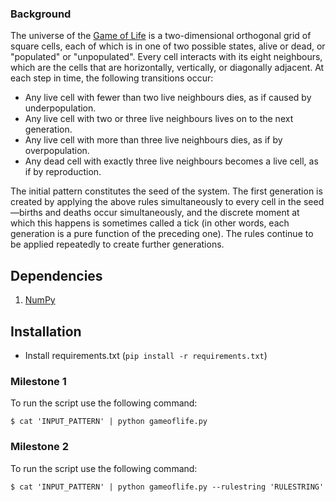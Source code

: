 ### Background
The universe of the [Game of Life](https://en.wikipedia.org/wiki/Conway%27s_Game_of_Life) is a two-dimensional orthogonal grid of square cells, each of which is in one of two possible states, alive or dead, or "populated" or "unpopulated". Every cell interacts with its eight neighbours, which are the cells that are horizontally, vertically, or diagonally adjacent. At each step in time, the following transitions occur:

- Any live cell with fewer than two live neighbours dies, as if caused by underpopulation.
- Any live cell with two or three live neighbours lives on to the next generation.
- Any live cell with more than three live neighbours dies, as if by overpopulation.
- Any dead cell with exactly three live neighbours becomes a live cell, as if by reproduction.

The initial pattern constitutes the seed of the system. The first generation is created by applying the above rules simultaneously to every cell in the seed—births and deaths occur simultaneously, and the discrete moment at which this happens is sometimes called a tick (in other words, each generation is a pure function of the preceding one). The rules continue to be applied repeatedly to create further generations.

## Dependencies
1. [NumPy](https://numpy.org/)

## Installation
- Install requirements.txt (```pip install -r requirements.txt```)

### Milestone 1
To run the script use the following command:
```
$ cat 'INPUT_PATTERN' | python gameoflife.py
```

### Milestone 2
To run the script use the following command:
```
$ cat 'INPUT_PATTERN' | python gameoflife.py --rulestring 'RULESTRING' 
```

